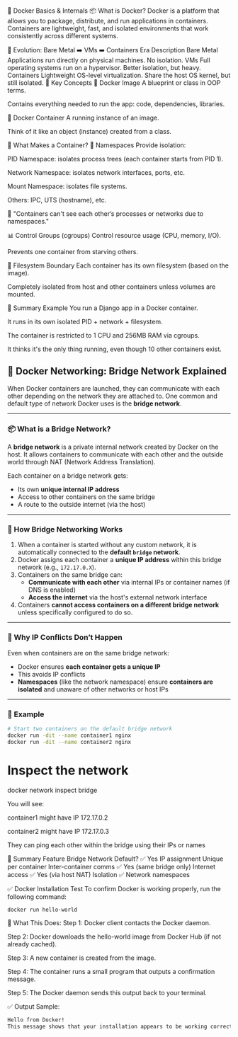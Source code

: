 🐳 Docker Basics & Internals
📦 What is Docker?
Docker is a platform that allows you to package, distribute, and run applications in containers. Containers are lightweight, fast,
 and isolated environments that work consistently across different systems.

🧱 Evolution: Bare Metal ➡️ VMs ➡️ Containers
Era	Description
Bare Metal	Applications run directly on physical machines. No isolation.
VMs	Full operating systems run on a hypervisor. Better isolation, but heavy.
Containers	Lightweight OS-level virtualization. Share the host OS kernel, but still isolated.
📘 Key Concepts
🔹 Docker Image
A blueprint or class in OOP terms.

Contains everything needed to run the app: code, dependencies, libraries.

🔹 Docker Container
A running instance of an image.

Think of it like an object (instance) created from a class.

🧠 What Makes a Container?
🧭 Namespaces
Provide isolation:

PID Namespace: isolates process trees (each container starts from PID 1).

Network Namespace: isolates network interfaces, ports, etc.

Mount Namespace: isolates file systems.

Others: IPC, UTS (hostname), etc.

🧠 "Containers can't see each other’s processes or networks due to namespaces."

📊 Control Groups (cgroups)
Control resource usage (CPU, memory, I/O).

Prevents one container from starving others.

📁 Filesystem Boundary
Each container has its own filesystem (based on the image).

Completely isolated from host and other containers unless volumes are mounted.

🧪 Summary Example
You run a Django app in a Docker container.

It runs in its own isolated PID + network + filesystem.

The container is restricted to 1 CPU and 256MB RAM via cgroups.

It thinks it's the only thing running, even though 10 other containers exist.


## 🧱 Docker Networking: Bridge Network Explained

When Docker containers are launched, they can communicate with each other depending on the network they are attached to. One common and default type of network Docker uses is the **bridge network**.

---

### 📦 What is a Bridge Network?

A **bridge network** is a private internal network created by Docker on the host. It allows containers to communicate with each other and the outside world through NAT (Network Address Translation).

Each container on a bridge network gets:
- Its own **unique internal IP address**
- Access to other containers on the same bridge
- A route to the outside internet (via the host)

---

### 🧠 How Bridge Networking Works

1. When a container is started without any custom network, it is automatically connected to the **default `bridge` network**.
2. Docker assigns each container a **unique IP address** within this bridge network (e.g., `172.17.0.X`).
3. Containers on the same bridge can:
   - **Communicate with each other** via internal IPs or container names (if DNS is enabled)
   - **Access the internet** via the host's external network interface
4. Containers **cannot access containers on a different bridge network** unless specifically configured to do so.

---

### 🚧 Why IP Conflicts Don’t Happen

Even when containers are on the same bridge network:
- Docker ensures **each container gets a unique IP**
- This avoids IP conflicts
- **Namespaces** (like the network namespace) ensure **containers are isolated** and unaware of other networks or host IPs

---

### 🧪 Example

```bash
# Start two containers on the default bridge network
docker run -dit --name container1 nginx
docker run -dit --name container2 nginx
```

# Inspect the network
docker network inspect bridge

You will see:

container1 might have IP 172.17.0.2

container2 might have IP 172.17.0.3

They can ping each other within the bridge using their IPs or names

🧩 Summary
Feature	Bridge Network
Default?	✅ Yes
IP assignment	Unique per container
Inter-container comms	✅ Yes (same bridge only)
Internet access	✅ Yes (via host NAT)
Isolation	✅ Network namespaces

✅ Docker Installation Test
To confirm Docker is working properly, run the following command:

```bash
docker run hello-world
```

🧠 What This Does:
Step 1: Docker client contacts the Docker daemon.

Step 2: Docker downloads the hello-world image from Docker Hub (if not already cached).

Step 3: A new container is created from the image.

Step 4: The container runs a small program that outputs a confirmation message.

Step 5: The Docker daemon sends this output back to your terminal.

✅ Output Sample:
```bash
Hello from Docker!
This message shows that your installation appears to be working correctly.
```

